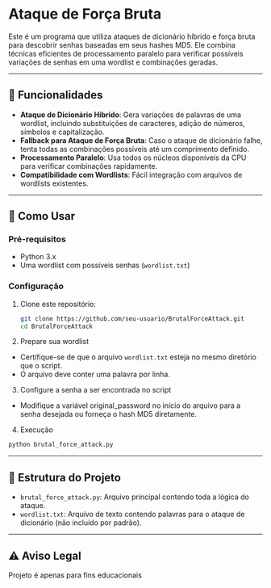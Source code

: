 # Ataque de Força Bruta

Este é um programa que utiliza ataques de dicionário híbrido e força bruta para descobrir senhas baseadas em seus hashes MD5. Ele combina técnicas eficientes de processamento paralelo para verificar possíveis variações de senhas em uma wordlist e combinações geradas.

---

## 🔧 Funcionalidades

- **Ataque de Dicionário Híbrido**: Gera variações de palavras de uma wordlist, incluindo substituições de caracteres, adição de números, símbolos e capitalização.
- **Fallback para Ataque de Força Bruta**: Caso o ataque de dicionário falhe, tenta todas as combinações possíveis até um comprimento definido.
- **Processamento Paralelo**: Usa todos os núcleos disponíveis da CPU para verificar combinações rapidamente.
- **Compatibilidade com Wordlists**: Fácil integração com arquivos de wordlists existentes.

---

## 🚀 Como Usar

### Pré-requisitos

- Python 3.x
- Uma wordlist com possíveis senhas (`wordlist.txt`)

### Configuração

1. Clone este repositório:
   ```bash
   git clone https://github.com/seu-usuario/BrutalForceAttack.git
   cd BrutalForceAttack
   ```

2. Prepare sua wordlist

- Certifique-se de que o arquivo `wordlist.txt` esteja no mesmo diretório que o script.
- O arquivo deve conter uma palavra por linha.

3. Configure a senha a ser encontrada no script

- Modifique a variável original_password no início do arquivo para a senha desejada ou forneça o hash MD5 diretamente.

4. Execução

```bash
python brutal_force_attack.py
```

---

## 📄 Estrutura do Projeto

- `brutal_force_attack.py`: Arquivo principal contendo toda a lógica do ataque.
- `wordlist.txt`: Arquivo de texto contendo palavras para o ataque de dicionário (não incluído por padrão).

---

## ⚠️ Aviso Legal

 Projeto é apenas para fins educacionais
